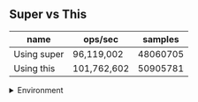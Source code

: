 ## Super vs This

|name|ops/sec|samples|
|-|-|-|
|Using super|96,119,002|48060705|
|Using this|101,762,602|50905781|


<details>
<summary>Environment</summary>

* __Machine:__ linux x64 | 4 vCPUs | 7.6GB Mem
* __Run:__ Wed Oct 15 2025 23:11:33 GMT+0000 (Coordinated Universal Time)
* __Node:__ `v20.0.0`
</details>

<!--
{"environment":{"platform":"linux","arch":"x64","cpus":4,"totalMemory":7.597843170166016},"benchmarks":[{"name":"Using super","samples":48060705,"opsSec":96119002.02676122},{"name":"Using this","samples":50905781,"opsSec":101762602.99407353}]}-->
